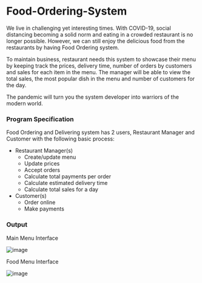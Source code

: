 # Food-Ordering-System

We live in challenging yet interesting times. With COVID-19, social distancing becoming a solid norm 
and eating in a crowded restaurant is no longer possible. However, we can still enjoy the delicious food 
from the restaurants by having Food Ordering system. 

To maintain business, restaurant needs this system to showcase their menu by keeping track the prices, 
delivery time, number of orders by customers and sales for each item in the menu. The manager will be
able to view the total sales, the most popular dish in the menu and number of customers for the day.

The pandemic will turn you the system developer into warriors of the modern world.

### Program Specification
Food Ordering and Delivering system has 2 users, Restaurant Manager and Customer with the following 
basic process:
* Restaurant Manager(s)
  * Create/update menu
  * Update prices
  * Accept orders
  * Calculate total payments per order
  * Calculate estimated delivery time
  * Calculate total sales for a day
* Customer(s)
  * Order online
  * Make payments

### Output
Main Menu Interface

![image](https://user-images.githubusercontent.com/85170160/212027193-863e03b2-ac0c-475f-b164-7d7610200de2.png)

Food Menu Interface

![image](https://user-images.githubusercontent.com/85170160/212027486-e84053e6-bcc9-45e3-8698-a3ba32353fba.png)
